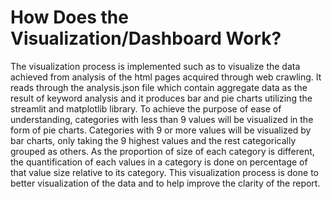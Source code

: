 # How Does the Visualization/Dashboard Work?

The visualization process is implemented such as to visualize the data achieved from analysis of the html pages acquired through web crawling. It reads through the analysis.json file which contain aggregate data as the result of keyword analysis and it produces bar and pie charts utilizing the streamlit and matplotlib library. To achieve the purpose of ease of understanding, categories with less than 9 values will be visualized in the form of pie charts. Categories with 9 or more values will be visualized by bar charts, only taking the 9 highest values and the rest categorically grouped as others. As the proportion of size of each category is different, the quantification of each values in a category is done on percentage of that value size relative to its category. This visualization process is done to better visualization of the data and to help improve the clarity of the report.  
